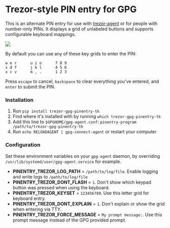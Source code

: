 # Trezor-style PIN entry for GPG

This is an alternate PIN entry for use with [trezor-agent](https://github.com/romanz/trezor-agent/) or for people with number-only PINs.  It displays a grid of unlabeled buttons and supports configurable keyboard mappings.

<img src="screenshot.jpg">

By default you can use any of these key grids to enter the PIN:

```
w e r      u i o      7 8 9
s d f      j k l      4 5 6
x c v      m , .      1 2 3
```

Press `escape` to cancel, `backspace` to clear everything you've entered, and `enter` to submit the PIN.

### Installation

1. Run `pip install trezor-gpg-pinentry-tk`
2. Find where it's installed with by running `which trezor-gpg-pinentry-tk`
3. Add this line to `$GPGHOME/gpg-agent.conf`: `pinentry-program /path/to/trezor-gpg-pinentry-tk`
4. Run `echo RELOADAGENT | gpg-connect-agent` or restart your computer

### Configuration

Set these environment variables on your `gpg-agent` daemon, by overriding `/usr/lib/systemd/user/gpg-agent.service` for example.

* **PINENTRY_TREZOR_LOG_PATH** = `/path/to/log/file`.  Enable logging and write logs to `/path/to/log/file`
* **PINENTRY_TREZOR_DONT_FLASH** = `1`.  Don't show which keypad button was pressed when using the keyboard.
* **PINENTRY_TREZOR_KEYSET** = `123456789`.  Use this letter grid for keyboard entry.
* **PINENTRY_TREZOR_DONT_EXPLAIN** = `1`.  Don't explain or show the grid when entering via TTY.
* **PINENTRY_TREZOR_FORCE_MESSAGE** = `My prompt message:`.  Use this prompt message instead of the GPG provided prompt.
